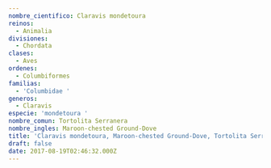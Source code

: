 ```yaml
---
nombre_cientifico: Claravis mondetoura
reinos:
  - Animalia
divisiones:
  - Chordata
clases:
  - Aves
ordenes:
  - Columbiformes
familias:
  - 'Columbidae '
generos:
  - Claravis
especie: 'mondetoura '
nombre_comun: Tortolita Serranera
nombre_ingles: Maroon-chested Ground-Dove
title: 'Claravis mondetoura, Maroon-chested Ground-Dove, Tortolita Serranera'
draft: false
date: 2017-08-19T02:46:32.000Z
---
```


